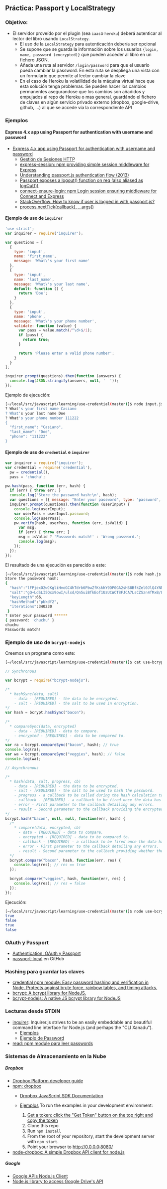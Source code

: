 ## Práctica: Passport y LocalStrategy

<!--sec data-title="Descripción" data-id="sectiondescripcion" data-show=true ces-->
### Objetivo:

* El servidor proveído por el plugin (sea `iaas`o `heroku`) deberá autenticar al lector
del libro  usando `LocalStrategy`. 
  - El uso de la `LocalStrategy` para autenticación debería ser opcional
  - Se supone que se guarda la información sobre los usuarios `{login, name, password (encrypted)}` que pueden acceder al libro en un fichero JSON.
  - Añada una ruta al servidor `/login/password` para que el usuario pueda cambiar la password. En esta ruta se despliega una vista con un formulario que permite al lector cambiar la clave
  - En el caso de Heroku la volatilidad de la máquina virtual hace que esta solución tenga problemas. Se pueden hacer los cambios permanentes asegurandose que los cambios son añadidos y empujados al repo de Heroku o mas general, guardándo el fichero de claves en algún servicio privado externo (dropbox, google-drive, github, ...) al que se accede vía la correspondiente API

<!-- endsec -->

<!--sec data-title="Ejemplos" data-id="sectionejemplos" data-show=true ces-->

### Ejemplos

#### Express 4.x app using Passport for authentication with username and password

* [Express 4.x app using Passport for authentication with username and password](https://github.com/ULL-ESIT-SYTW-1617/express-4.x-local-example)
  - [Gestión de Sesiones HTTP](http://crguezl.github.io/apuntes-ruby/node402.html)
  - [express-session: npm providing simple session middleware for Express](https://github.com/expressjs/session)
  - [Understanding passport.js authentication flow (2013)](http://toon.io/understanding-passportjs-authentication-flow/)
  - [Passport exposes a logout() function on req (also aliased as logOut())](http://passportjs.org/docs/logout)
  - [connect-ensure-login: npm Login session ensuring middleware for Connect and Express](https://github.com/jaredhanson/connect-ensure-login)
  - [StackOverflow: How to know if user is logged in with passport.js?](http://stackoverflow.com/questions/18739725/how-to-know-if-user-is-logged-in-with-passport-js)
  - [process.nextTick(callback[, ...args])](https://nodejs.org/api/process.html#process_process_nexttick_callback_args)

#### Ejemplo de uso de `inquirer`

```javascript
'use strict';
var inquirer = require('inquirer');

var questions = [
  {
    type: 'input',
    name: 'first_name',
    message: 'What\'s your first name'
  },
  {
    type: 'input',
    name: 'last_name',
    message: 'What\'s your last name',
    default: function () {
      return 'Doe';
    }
  },
  {
    type: 'input',
    name: 'phone',
    message: 'What\'s your phone number',
    validate: function (value) {
      var pass = value.match(/^\d+$/i);
      if (pass) {
        return true;
      }

      return 'Please enter a valid phone number';
    }
  }
];

inquirer.prompt(questions).then(function (answers) {
  console.log(JSON.stringify(answers, null, '  '));
});
```
Ejemplo de ejecución:
```bash
[~/local/src/javascript/learning/use-credential(master)]$ node input.js 
? What's your first name Casiano
? What's your last name Doe
? What's your phone number 111222
{
  "first_name": "Casiano",
  "last_name": "Doe",
  "phone": "111222"
}
```

#### Ejemplo de uso de `credential` e `inquirer`

```javascript
var inquirer = require('inquirer');
var credential = require('credential'),
  pw = credential(),
  pass = 'chuchu';

pw.hash(pass, function (err, hash) {
  if (err) { throw err; }
  console.log('Store the password hash:\n', hash);
  var questions = [{ message: "Enter your password", type: 'password', name: 'password'}];
  inquirer.prompt(questions).then(function (userInput) {
    console.log(userInput);
    var userPass = userInput.password;
    console.log(userPass);
    pw.verify(hash, userPass, function (err, isValid) {
      var msg;
      if (err) { throw err; }
      msg = isValid ? 'Passwords match!' : 'Wrong password.';
      console.log(msg);
    });
  });
});
```
El resultado de una ejecución es parecido a este:

```bash
[~/local/src/javascript/learning/use-credential(master)]$ node hash.js 
Store the password hash:
{
  "hash":"lFPjexO2wJKgliHvoGC4hTdrb6PbwZfKskhY9DP0GA2sHS8BfkZel0JlQ4YNNKvykDox7Bwwpvdx6Pxic84L6Oby",
  "salt":"gQ+LdSLI5Qxx9owI/ulxd/Qn5uiBfkEof1UzUCWCT8FJCA7LsCZSzn4fMxB/Lb+grqRBwPA24tE5MtKyw49PnfPo",
  "keyLength":66,
  "hashMethod":"pbkdf2",
  "iterations":340230
 }
? Enter your password ******
{ password: 'chuchu' }
chuchu
Passwords match!
```

### Ejemplo de uso de `bcrypt-nodejs`

Creemos un programa como este:
```bash
[~/local/src/javascript/learning/use-credential(master)]$ cat use-bcrypt.js 
```

```javascript
// Synchronous

var bcrypt = require("bcrypt-nodejs");

/*
  * hashSync(data, salt)
    - data - [REQUIRED] - the data to be encrypted.
    - salt - [REQUIRED] - the salt to be used in encryption.
*/
var hash = bcrypt.hashSync("bacon");
 
/*
  * compareSync(data, encrypted)
    - data - [REQUIRED] - data to compare.
    - encrypted - [REQUIRED] - data to be compared to.
*/
var ra = bcrypt.compareSync("bacon", hash); // true
console.log(ra);
var wa = bcrypt.compareSync("veggies", hash); // false
console.log(wa);

// Asynchronous

/*
  * hash(data, salt, progress, cb)
    - data - [REQUIRED] - the data to be encrypted.
    - salt - [REQUIRED] - the salt to be used to hash the password.
    - progress - a callback to be called during the hash calculation to signify progress
    - callback - [REQUIRED] - a callback to be fired once the data has been encrypted.
    - error - First parameter to the callback detailing any errors.
    - result - Second parameter to the callback providing the encrypted form.
*/
bcrypt.hash("bacon", null, null, function(err, hash) {
  /*
    * compare(data, encrypted, cb)
      - data - [REQUIRED] - data to compare.
      - encrypted - [REQUIRED] - data to be compared to.
      - callback - [REQUIRED] - a callback to be fired once the data has been compared.
      - error - First parameter to the callback detailing any errors.
      - result - Second parameter to the callback providing whether the data and encrypted forms match [true | false].
  */
  bcrypt.compare("bacon", hash, function(err, res) {
    console.log(res); // res == true
  });
   
  bcrypt.compare("veggies", hash, function(err, res) {
    console.log(res); // res = false
  });
});
```
Ejecución:

```bash
[~/local/src/javascript/learning/use-credential(master)]$ node use-bcrypt.js 
true
false
true
false
```
<!-- endsec -->

<!--sec data-title="Referencias" data-id="sectionreferencias" data-show=true ces-->
### OAuth y Passport

* [Authentication: OAuth y Passport](../apuntes/authentication/README.md)
* [passport-local](https://github.com/jaredhanson/passport-local) en GitHub

### Hashing para guardar las claves

* [credential npm module: Easy password hashing and verification in Node. Protects against brute force, rainbow tables, and timing attacks.](https://www.npmjs.com/package/credential)
* [bcrypt: A bcrypt library for NodeJS.](https://www.npmjs.com/package/bcrypt)
* [bcrypt-nodejs: A native JS bcrypt library for NodeJS](https://www.npmjs.com/package/bcrypt-nodejs)

### Lecturas desde STDIN

* [inquirer](https://www.npmjs.com/package/inquirer): Inquirer.js strives to be an easily embeddable and beautiful command line interface for Node.js (and perhaps the "CLI Xanadu").
  - [Ejemplos](https://github.com/SBoudrias/Inquirer.js/tree/master/examples)
  - [Ejemplo de Password](https://github.com/SBoudrias/Inquirer.js/blob/master/examples/password.js)
* [read: npm module para leer passwords](https://www.npmjs.com/package/read)

### Sistemas de Almacenamiento en la Nube

##### Dropbox

* [Dropbox Platform developer guide](https://www.dropbox.com/developers-v1/reference/devguide)
* [npm: dropbox](https://www.npmjs.com/package/dropbox)
  - [Dropbox JavaScript SDK Documentation](http://dropbox.github.io/dropbox-sdk-js/)
  - [Ejemplos](https://github.com/dropbox/dropbox-sdk-js/tree/master/examples)
    To run the examples in your development environment:

    1. [Get a token: click the "Get Token" button on the top right and copy the token](https://dropbox.github.io/dropbox-api-v2-explorer/#files_list_folder)
    2. Clone this repo
    3. Run `npm install`
    4. From the root of your repository, start the development server with
       `npm start`.
    5. Point your browser to <http://0.0.0.0:8080/>
* [node-dropbox: A simple Dropbox API client for node.js](https://www.npmjs.com/package/node-dropbox)

##### Google

* [Google APIs Node.js Client](https://github.com/google/google-api-nodejs-client)
* [Node.js library to access Google Drive's API](https://github.com/niftylettuce/node-google-drive)
<!-- endsec -->

